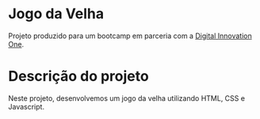 # Jogo da Velha

Projeto produzido para um bootcamp em parceria com a [Digital Innovation One](https://digitalinnovation.one).

# Descrição do projeto
Neste projeto, desenvolvemos um jogo da velha utilizando HTML, CSS e Javascript.

